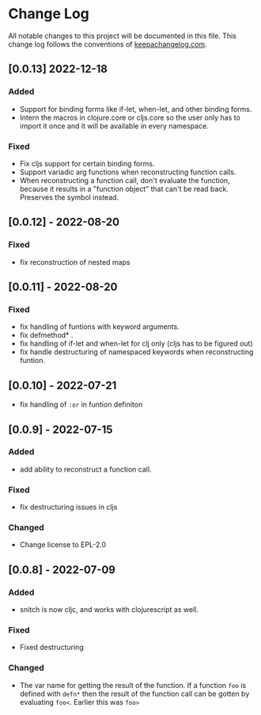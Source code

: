 # Change Log
All notable changes to this project will be documented in this file. This change log follows the conventions of [keepachangelog.com](http://keepachangelog.com/).

## [0.0.13] 2022-12-18
### Added
- Support for binding forms like if-let, when-let, and other binding forms.
- Intern the macros in clojure.core or cljs.core so the user only has to import it once and it will be available in every namespace.
### Fixed
- Fix cljs support for certain binding forms.
- Support variadic arg functions when reconstructing function calls.
- When reconstructing a function call, don't evaluate the function, because it results in a "function object" that can't be read back. Preserves the symbol instead.

## [0.0.12] - 2022-08-20 
### Fixed
- fix reconstruction of nested maps

## [0.0.11] - 2022-08-20 
### Fixed
- fix handling of funtions with keyword arguments.
- fix defmethod* .
- fix handling of if-let and when-let for clj only (cljs has to be figured out)
- fix handle destructuring of namespaced keywords when reconstructing funtion.


## [0.0.10] - 2022-07-21
- fix handling of `:or` in funtion definiton 

## [0.0.9] - 2022-07-15
### Added
- add ability to reconstruct a function call.
### Fixed 
- fix destructuring issues in cljs
### Changed
- Change license to EPL-2.0

## [0.0.8] - 2022-07-09
### Added
- snitch is now cljc, and works with clojurescript as well.

### Fixed
- Fixed destructuring 

### Changed
- The var name for getting the result of the function.
If a function `foo` is defined with `defn*` then the result of the function call can be gotten by evaluating `foo<`.
Earlier this was `foo>`
